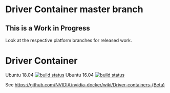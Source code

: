 # Driver Container master branch
## This is a Work in Progress
Look at the respective platform branches for released work.

# Driver Container
Ubuntu 18.04 [![build status](https://gitlab.com/nvidia/driver/badges/master/build.svg)](https://gitlab.com/nvidia/driver/commits/master)
Ubuntu 16.04 [![build status](https://gitlab.com/nvidia/driver/badges/master/build.svg)](https://gitlab.com/nvidia/driver/commits/master)

See https://github.com/NVIDIA/nvidia-docker/wiki/Driver-containers-(Beta)
